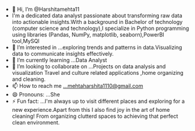 - 👋 Hi, I’m @Harshitamehta11
- I'm a dedicated data analyst passionate about transforming raw data into actionable insights.With a background in Bachelor of technology (computer science and technology),I specialize in
  Python programming using libraries (Pandas, NumPy, matplotlib, seaborn),PowerBI tool,MySQl
- 👀 I’m interested in ...exploring  trends and patterns in data.Visualizing data to communicate insights effectively.
- 🌱 I’m currently learning ...Data Analyst
- 💞️ I’m looking to collaborate on ...Projects on data analysis and visualization
   Travel and culture related applications ,home organizing and cleaning.
- 📫 How to reach me ...mehtaharshita1110@gmail.com
- 😄 Pronouns: ...She
- ⚡ Fun fact: ...I'm always up to visit different places and exploring for a new experience.Apart from this I also find joy in the art of home cleaning!
   From organizing clutterd spaces to achieving that perfect clean environment.

<!---
Harshitamehta11/Harshitamehta11 is a ✨ special ✨ repository because its `README.md` (this file) appears on your GitHub profile.
You can click the Preview link to take a look at your changes.
--->
